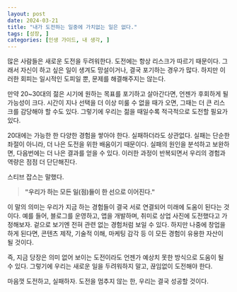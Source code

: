 ```yaml
---
layout: post
date: 2024-03-21
title: "내가 도전하는 일중에 가치없는 일은 없다."
tags: [성장, ]
categories: [인생 가이드, 내 생각, ]
---
```



많은 사람들은 새로운 도전을 두려워한다. 도전에는 항상 리스크가 따르기 때문이다. 그래서 자신이 하고 싶은 일이 생겨도 망설이거나, 결국 포기하는 경우가 많다. 하지만 이러한 회피는 일시적인 도피일 뿐, 문제를 해결해주지는 않는다.


만약 20~30대의 젊은 시기에 원하는 목표를 포기하고 살아간다면, 언젠가 후회하게 될 가능성이 크다. 시간이 지나 선택을 더 이상 미룰 수 없을 때가 오면, 그때는 더 큰 리스크를 감당해야 할 수도 있다. 그렇기에 우리는 젊을 때일수록 적극적으로 도전할 필요가 있다.


20대에는 가능한 한 다양한 경험을 쌓아야 한다. 실패하더라도 상관없다. 실패는 단순한 좌절이 아니라, 더 나은 도전을 위한 배움이기 때문이다. 실패의 원인을 분석하고 보완하면, 다음번에는 더 나은 결과를 얻을 수 있다. 이러한 과정이 반복되면서 우리의 경험과 역량은 점점 더 단단해진다.


스티브 잡스는 말했다.


> **"우리가 하는 모든 일(점)들이 한 선으로 이어진다."**


이 말의 의미는 우리가 지금 하는 경험들이 결국 서로 연결되어 미래에 도움이 된다는 것이다. 예를 들어, 블로그를 운영하고, 앱을 개발하며, 취미로 상업 사진에 도전했다고 가정해보자. 겉으로 보기엔 전혀 관련 없는 경험처럼 보일 수 있다. 하지만 나중에 창업을 하게 된다면, 콘텐츠 제작, 기술적 이해, 마케팅 감각 등 이 모든 경험이 유용한 자산이 될 것이다.


즉, 지금 당장은 의미 없어 보이는 도전이라도 언젠가 예상치 못한 방식으로 도움이 될 수 있다. 그렇기에 우리는 새로운 일을 두려워하지 말고, 끊임없이 도전해야 한다.


마음껏 도전하고, 실패하자. 도전을 멈추지 않는 한, 우리는 결국 성공할 것이다.

